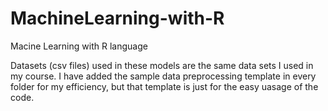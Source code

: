 # MachineLearning-with-R
Macine Learning with R language 

Datasets (csv files) used in these models are the same data sets I used in my course.
I have added the sample data preprocessing template in every folder for my efficiency, but that template is just for the easy uasage of the code.
